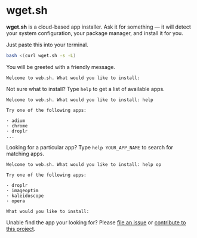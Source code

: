 # wget.sh

**wget.sh** is a cloud-based app installer. Ask it for something &mdash; it will detect your system configuration, your package manager, and install it for you.

Just paste this into your terminal.

```sh
bash <(curl wget.sh -s -L)
```

You will be greeted with a friendly message.

```
Welcome to web.sh. What would you like to install:
```

Not sure what to install? Type `help` to get a list of available apps.

```
Welcome to web.sh. What would you like to install: help

Try one of the following apps:

· adium
· chrome
· droplr
...
```

Looking for a particular app? Type `help YOUR_APP_NAME` to search for matching apps.

```
Welcome to web.sh. What would you like to install: help op

Try one of the following apps:

· droplr
· imageoptim
· kaleidoscope
· opera

What would you like to install:
```

Unable find the app your looking for? Please [file an issue](https://github.com/jonathantneal/wget.sh/issues/new) or [contribute to this project](https://github.com/jonathantneal/wget.sh).
